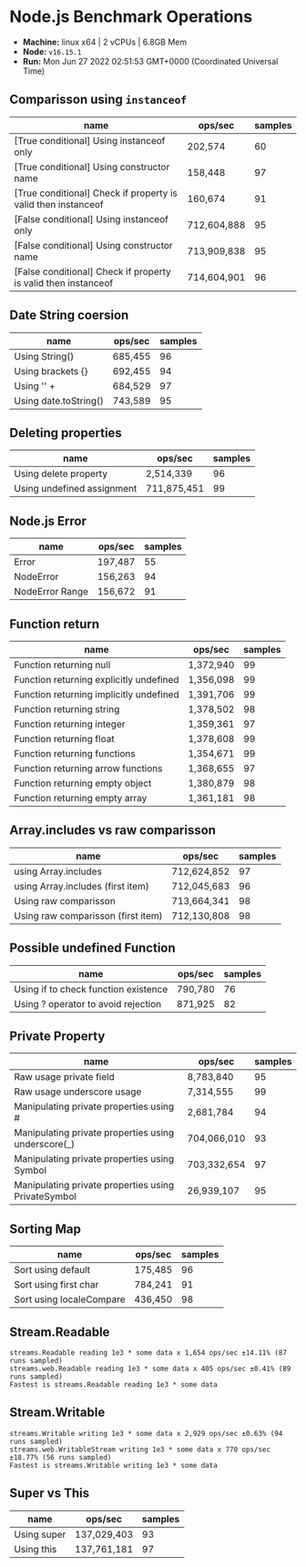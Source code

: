 # Node.js Benchmark Operations

* __Machine:__ linux x64 | 2 vCPUs | 6.8GB Mem
* __Node:__ `v16.15.1`
* __Run:__ Mon Jun 27 2022 02:51:53 GMT+0000 (Coordinated Universal Time)

## Comparisson using `instanceof`

|name|ops/sec|samples|
|-|-|-|
|[True conditional] Using instanceof only|202,574|60|
|[True conditional] Using constructor name|158,448|97|
|[True conditional] Check if property is valid then instanceof |160,674|91|
|[False conditional] Using instanceof only|712,604,888|95|
|[False conditional] Using constructor name|713,909,838|95|
|[False conditional] Check if property is valid then instanceof |714,604,901|96|

## Date String coersion

|name|ops/sec|samples|
|-|-|-|
|Using String()|685,455|96|
|Using brackets {}|692,455|94|
|Using '' + |684,529|97|
|Using date.toString()|743,589|95|

## Deleting properties

|name|ops/sec|samples|
|-|-|-|
|Using delete property|2,514,339|96|
|Using undefined assignment|711,875,451|99|

## Node.js Error

|name|ops/sec|samples|
|-|-|-|
|Error|197,487|55|
|NodeError|156,263|94|
|NodeError Range|156,672|91|

## Function return

|name|ops/sec|samples|
|-|-|-|
|Function returning null|1,372,940|99|
|Function returning explicitly undefined|1,356,098|99|
|Function returning implicitly undefined|1,391,706|99|
|Function returning string|1,378,502|98|
|Function returning integer|1,359,361|97|
|Function returning float|1,378,608|99|
|Function returning functions|1,354,671|99|
|Function returning arrow functions|1,368,655|97|
|Function returning empty object|1,380,879|98|
|Function returning empty array|1,361,181|98|

## Array.includes vs raw comparisson

|name|ops/sec|samples|
|-|-|-|
|using Array.includes|712,624,852|97|
|using Array.includes (first item)|712,045,683|96|
|Using raw comparisson|713,664,341|98|
|Using raw comparisson (first item)|712,130,808|98|

## Possible undefined Function

|name|ops/sec|samples|
|-|-|-|
|Using if to check function existence|790,780|76|
|Using ? operator to avoid rejection|871,925|82|

## Private Property

|name|ops/sec|samples|
|-|-|-|
|Raw usage private field|8,783,840|95|
|Raw usage underscore usage|7,314,555|99|
|Manipulating private properties using #|2,681,784|94|
|Manipulating private properties using underscore(_)|704,066,010|93|
|Manipulating private properties using Symbol|703,332,654|97|
|Manipulating private properties using PrivateSymbol|26,939,107|95|

## Sorting Map

|name|ops/sec|samples|
|-|-|-|
|Sort using default|175,485|96|
|Sort using first char|784,241|91|
|Sort using localeCompare|436,450|98|

## Stream.Readable

```
streams.Readable reading 1e3 * some data x 1,654 ops/sec ±14.11% (87 runs sampled)
streams.web.Readable reading 1e3 * some data x 405 ops/sec ±0.41% (89 runs sampled)
Fastest is streams.Readable reading 1e3 * some data
```

## Stream.Writable

```
streams.Writable writing 1e3 * some data x 2,929 ops/sec ±0.63% (94 runs sampled)
streams.web.WritableStream writing 1e3 * some data x 770 ops/sec ±18.77% (56 runs sampled)
Fastest is streams.Writable writing 1e3 * some data
```

## Super vs This

|name|ops/sec|samples|
|-|-|-|
|Using super|137,029,403|93|
|Using this|137,761,181|97|
